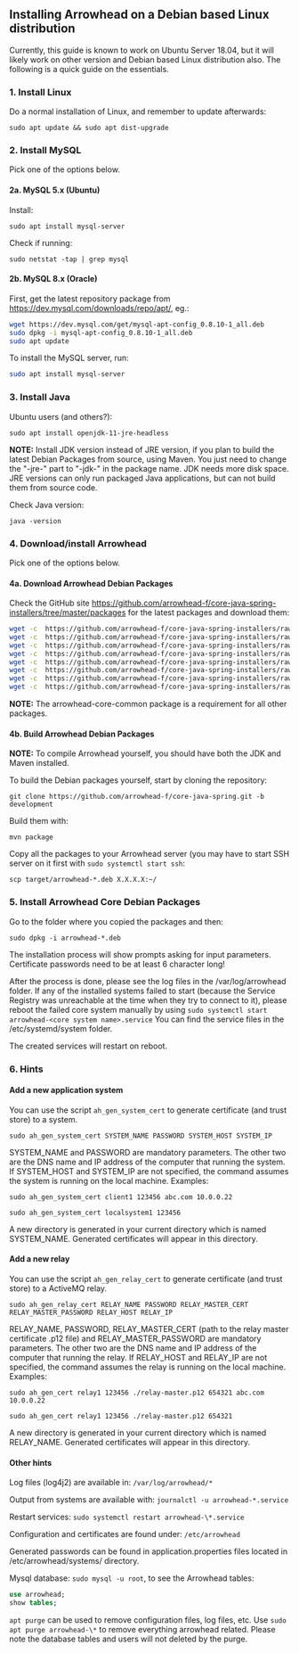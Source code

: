 ## Installing Arrowhead on a Debian based Linux distribution

Currently, this guide is known to work on Ubuntu Server 18.04, but it will likely work on other
version and Debian based Linux distribution also. The following is a quick guide on the essentials.

### 1. Install Linux

Do a normal installation of Linux, and remember to update afterwards:

`sudo apt update && sudo apt dist-upgrade`

### 2. Install MySQL

Pick one of the options below.

#### 2a. MySQL 5.x (Ubuntu)

Install:

`sudo apt install mysql-server`

Check if running:

`sudo netstat -tap | grep mysql`

#### 2b. MySQL 8.x (Oracle)

First, get the latest repository package from <https://dev.mysql.com/downloads/repo/apt/>, eg.:

```bash
wget https://dev.mysql.com/get/mysql-apt-config_0.8.10-1_all.deb
sudo dpkg -i mysql-apt-config_0.8.10-1_all.deb
sudo apt update
```

To install the MySQL server, run:

```bash
sudo apt install mysql-server
```

### 3. Install Java

Ubuntu users (and others?):

`sudo apt install openjdk-11-jre-headless`

**NOTE:** Install JDK version instead of JRE version, if you plan to build the latest Debian Packages from source, using Maven. You just need to 
change the "-jre-" part to "-jdk-" in the package name. JDK needs more disk space. JRE versions can only run packaged Java applications, but can 
not build them from source code.

Check Java version:

`java -version`

### 4. Download/install Arrowhead 

Pick one of the options below.

#### 4a. Download Arrowhead Debian Packages 

Check the GitHub site <https://github.com/arrowhead-f/core-java-spring-installers/tree/master/packages> for the latest packages and download
them: 

```bash
wget -c  https://github.com/arrowhead-f/core-java-spring-installers/raw/master/packages/arrowhead-core-common_4.1.3.deb
wget -c  https://github.com/arrowhead-f/core-java-spring-installers/raw/master/packages/arrowhead-authorization_4.1.3.deb
wget -c  https://github.com/arrowhead-f/core-java-spring-installers/raw/master/packages/arrowhead-choreographer_4.1.3.deb
wget -c  https://github.com/arrowhead-f/core-java-spring-installers/raw/master/packages/arrowhead-eventhandler_4.1.3.deb
wget -c  https://github.com/arrowhead-f/core-java-spring-installers/raw/master/packages/arrowhead-gatekeeper_4.1.3.deb
wget -c  https://github.com/arrowhead-f/core-java-spring-installers/raw/master/packages/arrowhead-gateway_4.1.3.deb
wget -c  https://github.com/arrowhead-f/core-java-spring-installers/raw/master/packages/arrowhead-orchestrator_4.1.3.deb
wget -c  https://github.com/arrowhead-f/core-java-spring-installers/raw/master/packages/arrowhead-serviceregistry_4.1.3.deb
```

**NOTE:** The arrowhead-core-common package is a requirement for all other packages.

#### 4b. Build Arrowhead Debian Packages

**NOTE:** To compile Arrowhead yourself, you should have both the JDK and Maven installed. 

To build the Debian packages yourself, start by cloning the repository:

`git clone https://github.com/arrowhead-f/core-java-spring.git -b development`

Build them with:

`mvn package`

Copy all the packages to your Arrowhead server (you may have to start SSH server on it first with `sudo systemctl start ssh`:

`scp target/arrowhead-*.deb X.X.X.X:~/`

### 5. Install Arrowhead Core Debian Packages

Go to the folder where you copied the packages and then:

`sudo dpkg -i arrowhead-*.deb`

The installation process will show prompts asking for input parameters. Certificate passwords need to be at least 6 
character long!

After the process is done, please see the log files in the /var/log/arrowhead folder. If any of the installed systems failed to start
(because the Service Registry was unreachable at the time when they try to connect to it), please reboot the failed core system manually by using
`sudo systemctl start arrowhead-<core system name>.service` You can find the service files in the /etc/systemd/system folder.

The created services will restart on reboot.

### 6. Hints

#### Add a new application system

You can use the script `ah_gen_system_cert` to generate certificate (and trust store) to a system.

```sudo ah_gen_system_cert SYSTEM_NAME PASSWORD SYSTEM_HOST SYSTEM_IP```

SYSTEM_NAME and PASSWORD are mandatory parameters. The other two are the DNS name and IP address of the computer that running 
the system. If SYSTEM_HOST and SYSTEM_IP are not specified, the command assumes the system is running on the local machine.
Examples:

```sudo ah_gen_system_cert client1 123456 abc.com 10.0.0.22```

```sudo ah_gen_system_cert localsystem1 123456```

A new directory is generated in your current directory which is named SYSTEM_NAME. Generated certificates will appear in this directory.

#### Add a new relay

You can use the script `ah_gen_relay_cert` to generate certificate (and trust store) to a ActiveMQ relay.

```sudo ah_gen_relay_cert RELAY_NAME PASSWORD RELAY_MASTER_CERT RELAY_MASTER_PASSWORD RELAY_HOST RELAY_IP```

RELAY_NAME, PASSWORD, RELAY_MASTER_CERT (path to the relay master certificate .p12 file) and RELAY_MASTER_PASSWORD are mandatory parameters. 
The other two are the DNS name and IP address of the computer that running the relay. If RELAY_HOST and RELAY_IP are not specified, the 
command assumes the relay is running on the local machine.
Examples:

```sudo ah_gen_cert relay1 123456 ./relay-master.p12 654321 abc.com 10.0.0.22```

```sudo ah_gen_cert relay1 123456 ./relay-master.p12 654321```

A new directory is generated in your current directory which is named RELAY_NAME. Generated certificates will appear in this directory.

#### Other hints

Log files (log4j2) are available in: `/var/log/arrowhead/*`

Output from systems are available with: `journalctl -u arrowhead-*.service`

Restart services: `sudo systemctl restart arrowhead-\*.service`

Configuration and certificates are found under: `/etc/arrowhead`

Generated passwords can be found in application.properties files located in /etc/arrowhead/systems/<system name>
directory.

Mysql database: `sudo mysql -u root`, to see the Arrowhead tables:

```SQL
use arrowhead;
show tables;
```

`apt purge` can be used to remove configuration files, log files, etc. Use `sudo apt purge arrowhead-\*` to
remove everything arrowhead related. Please note the database tables and users will not deleted by the purge.
